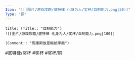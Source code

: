 ```yaml
---
Icon: "![[图片/游戏攻略/底特律 化身为人/奖杯/自制能力.png|30]]"
Type: "铜"
---
```

```ad-common-bronze-trophy
title: (Title:: "自制能力")
![[图片/游戏攻略/底特律 化身为人/奖杯/自制能力.png|100]]

(Comment:: "馬庫斯故意輸給李奧")
```

#底特律/奖杯 #奖杯 #奖杯/铜
